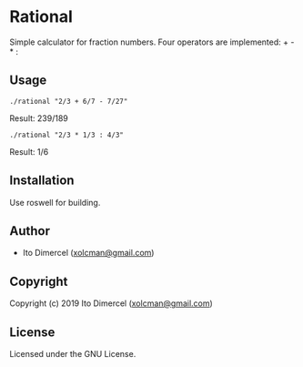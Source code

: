 # Rational

Simple calculator for fraction numbers. Four operators are implemented: + - * :

## Usage

`./rational "2/3 + 6/7 - 7/27"`

Result: 239/189

`./rational "2/3 * 1/3 : 4/3"`

Result: 1/6

## Installation

Use roswell for building.

## Author

* Ito Dimercel (xolcman@gmail.com)

## Copyright

Copyright (c) 2019 Ito Dimercel (xolcman@gmail.com)

## License

Licensed under the GNU License.
